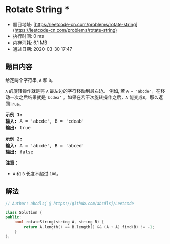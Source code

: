 # Rotate String *
- 题目地址: [https://leetcode-cn.com/problems/rotate-string](https://leetcode-cn.com/problems/rotate-string)
- 执行时间: 0 ms
- 内存消耗: 6.1 MB
- 通过日期: 2020-03-30 17:47

## 题目内容
<p>给定两个字符串, <code>A</code> 和 <code>B</code>。</p>

<p><code>A</code> 的旋转操作就是将 <code>A</code> 最左边的字符移动到最右边。 例如, 若 <code>A = 'abcde'</code>，在移动一次之后结果就是<code>'bcdea'</code> 。如果在若干次旋转操作之后，<code>A</code> 能变成<code>B</code>，那么返回<code>True</code>。</p>

<pre>
<strong>示例 1:</strong>
<strong>输入:</strong> A = 'abcde', B = 'cdeab'
<strong>输出:</strong> true

<strong>示例 2:</strong>
<strong>输入:</strong> A = 'abcde', B = 'abced'
<strong>输出:</strong> false</pre>

<p><strong>注意：</strong></p>

<ul>
	<li><code>A</code> 和 <code>B</code> 长度不超过 <code>100</code>。</li>
</ul>


## 解法
```cpp
// Author: abcdlsj @ https://github.com/abcdlsj/Leetcode

class Solution {
public:
    bool rotateString(string A, string B) {
        return A.length() == B.length() && (A + A).find(B) != -1;
    }
};

```